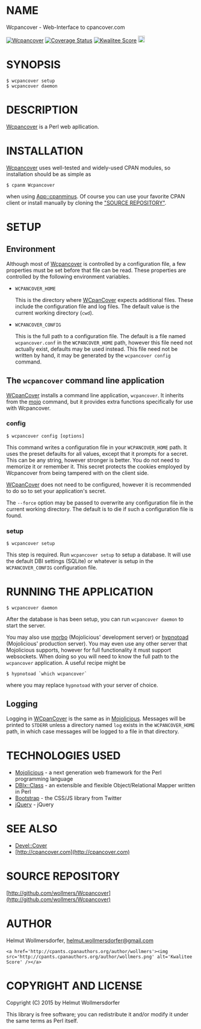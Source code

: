 # NAME

Wcpancover - Web-Interface to cpancover.com

<div>

</div>

<a href="https://travis-ci.org/wollmers/Wcpancover"><img src="https://travis-ci.org/wollmers/Wcpancover.png" alt="Wcpancover" /></a>
<a href='https://coveralls.io/r/wollmers/Wcpancover?branch=master'><img src='https://coveralls.io/repos/wollmers/Wcpancover/badge.png?branch=master' alt='Coverage Status' /></a>
<a href='http://cpants.cpanauthors.org/dist/Wcpancover'><img src='http://cpants.cpanauthors.org/dist/Wcpancover.png' alt='Kwalitee Score' /></a>
<a href="http://badge.fury.io/pl/Wcpancover"><img src="https://badge.fury.io/pl/Wcpancover.svg" alt="latest CPAN version" height="18"></a>

# SYNOPSIS

    $ wcpancover setup
    $ wcpancover daemon

# DESCRIPTION

[Wcpancover](https://metacpan.org/pod/Wcpancover) is a Perl web apllication.

# INSTALLATION

[Wcpancover](https://metacpan.org/pod/Wcpancover) uses well-tested and widely-used CPAN modules, so installation should be as simple as

    $ cpanm Wcpancover

when using [App::cpanminus](https://metacpan.org/pod/App::cpanminus). Of course you can use your favorite CPAN client or install manually by cloning the ["SOURCE REPOSITORY"](#source-repository).

# SETUP

## Environment

Although most of [Wcpancover](https://metacpan.org/pod/Wcpancover) is controlled by a configuration file, a few properties must be set before that file can be read. These properties are controlled by the following environment variables.

- `WCPANCOVER_HOME`

    This is the directory where [WCpanCover](https://metacpan.org/pod/WCpanCover) expects additional files. These include the configuration file and log files. The default value is the current working directory (`cwd`).

- `WCPANCOVER_CONFIG`

    This is the full path to a configuration file. The default is a file named `wcpancover.conf` in the `WCPANCOVER_HOME` path, however this file need not actually exist, defaults may be used instead. This file need not be written by hand, it may be generated by the `wcpancover config` command.

## The `wcpancover` command line application

[WCpanCover](https://metacpan.org/pod/WCpanCover) installs a command line application, `wcpancover`. It inherits from the [mojo](https://metacpan.org/pod/mojo) command, but it provides extra functions specifically for use with Wcpancover.

### config

    $ wcpancover config [options]

This command writes a configuration file in your `WCPANCOVER_HOME` path. It uses the preset defaults for all values, except that it prompts for a secret. This can be any string, however stronger is better. You do not need to memorize it or remember it. This secret protects the cookies employed by Wcpancover from being tampered with on the client side.

[WCpanCover](https://metacpan.org/pod/WCpanCover) does not need to be configured, however it is recommended to do so to set your application's secret.

The `--force` option may be passed to overwrite any configuration file in the current working directory. The default is to die if such a configuration file is found.

### setup

    $ wcpancover setup

This step is required. Run `wcpancover setup` to setup a database. It will use the default DBI settings (SQLite) or whatever is setup in the `WCPANCOVER_CONFIG` configuration file.

# RUNNING THE APPLICATION

    $ wcpancover daemon

After the database is has been setup, you can run `wcpancover daemon` to start the server.

You may also use [morbo](https://metacpan.org/pod/morbo) (Mojolicious' development server) or [hypnotoad](https://metacpan.org/pod/hypnotoad) (Mojolicious' production server). You may even use any other server that Mojolicious supports, however for full functionality it must support websockets. When doing so you will need to know the full path to the `wcpancover` application. A useful recipe might be

    $ hypnotoad `which wcpancover`

where you may replace `hypnotoad` with your server of choice.

## Logging

Logging in [WCpanCover](https://metacpan.org/pod/WCpanCover) is the same as in [Mojolicious](https://metacpan.org/pod/Mojolicious::Lite#Logging). Messages will be printed to `STDERR` unless a directory named `log` exists in the `WCPANCOVER_HOME` path, in which case messages will be logged to a file in that directory.

# TECHNOLOGIES USED

- [Mojolicious](http://mojolicio.us) - a next generation web framework for the Perl programming language
- [DBIx::Class](http://www.dbix-class.org/) - an extensible and flexible Object/Relational Mapper written in Perl
- [Bootstrap](http://twitter.github.com/bootstrap) - the CSS/JS library from Twitter
- [jQuery](http://jquery.com/) - jQuery

# SEE ALSO

- [Devel::Cover](https://metacpan.org/pod/Devel::Cover)
- [http://cpancover.com](http://cpancover.com)

# SOURCE REPOSITORY

[http://github.com/wollmers/Wcpancover](http://github.com/wollmers/Wcpancover)

# AUTHOR

Helmut Wollmersdorfer, <helmut.wollmersdorfer@gmail.com>

<div>

    <a href='http://cpants.cpanauthors.org/author/wollmers'><img src='http://cpants.cpanauthors.org/author/wollmers.png' alt='Kwalitee Score' /></a>
</div>

# COPYRIGHT AND LICENSE

Copyright (C) 2015 by Helmut Wollmersdorfer

This library is free software; you can redistribute it and/or modify
it under the same terms as Perl itself.
